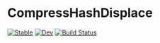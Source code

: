 # CompressHashDisplace

[![Stable](https://img.shields.io/badge/docs-stable-blue.svg)](https://Arkoniak.github.io/CompressHashDisplace.jl/stable)
[![Dev](https://img.shields.io/badge/docs-dev-blue.svg)](https://Arkoniak.github.io/CompressHashDisplace.jl/dev)
[![Build Status](https://travis-ci.com/Arkoniak/CompressHashDisplace.jl.svg?branch=master)](https://travis-ci.com/Arkoniak/CompressHashDisplace.jl)
